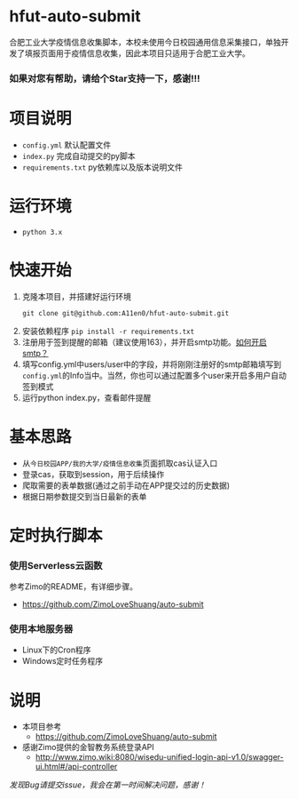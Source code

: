 # hfut-auto-submit
合肥工业大学疫情信息收集脚本，本校未使用今日校园通用信息采集接口，单独开发了填报页面用于疫情信息收集，因此本项目只适用于合肥工业大学。

### 如果对您有帮助，请给个Star支持一下，感谢!!!

# 项目说明
- `config.yml` 默认配置文件
- `index.py` 完成自动提交的py脚本
- `requirements.txt` py依赖库以及版本说明文件

# 运行环境
- `python 3.x`

# 快速开始
1. 克隆本项目，并搭建好运行环境
    ```shell script
    git clone git@github.com:A11en0/hfut-auto-submit.git
    ```
2. 安装依赖程序
  `pip install -r requirements.txt`
3. 注册用于签到提醒的邮箱（建议使用163），并开启smtp功能。[如何开启smtp？](http://mail.163.com/html/mail5faq/130520/page/5R7P6CJ600753VB8.htm)
4. 填写config.yml中users/user中的字段，并将刚刚注册好的smtp邮箱填写到`config.yml`的Info当中。当然，你也可以通过配置多个user来开启多用户自动签到模式
5. 运行python index.py，查看邮件提醒

# 基本思路
- 从`今日校园APP/我的大学/疫情信息收集`页面抓取cas认证入口
- 登录cas，获取到session，用于后续操作
- 爬取需要的表单数据(通过之前手动在APP提交过的历史数据)
- 根据日期参数提交到当日最新的表单

# 定时执行脚本
### 使用Serverless云函数
参考Zimo的README，有详细步骤。
- https://github.com/ZimoLoveShuang/auto-submit

### 使用本地服务器
- Linux下的Cron程序
- Windows定时任务程序

# 说明
- 本项目参考
  - https://github.com/ZimoLoveShuang/auto-submit
- 感谢Zimo提供的金智教务系统登录API
  - http://www.zimo.wiki:8080/wisedu-unified-login-api-v1.0/swagger-ui.html#/api-controller

*发现Bug请提交issue，我会在第一时间解决问题，感谢！*
